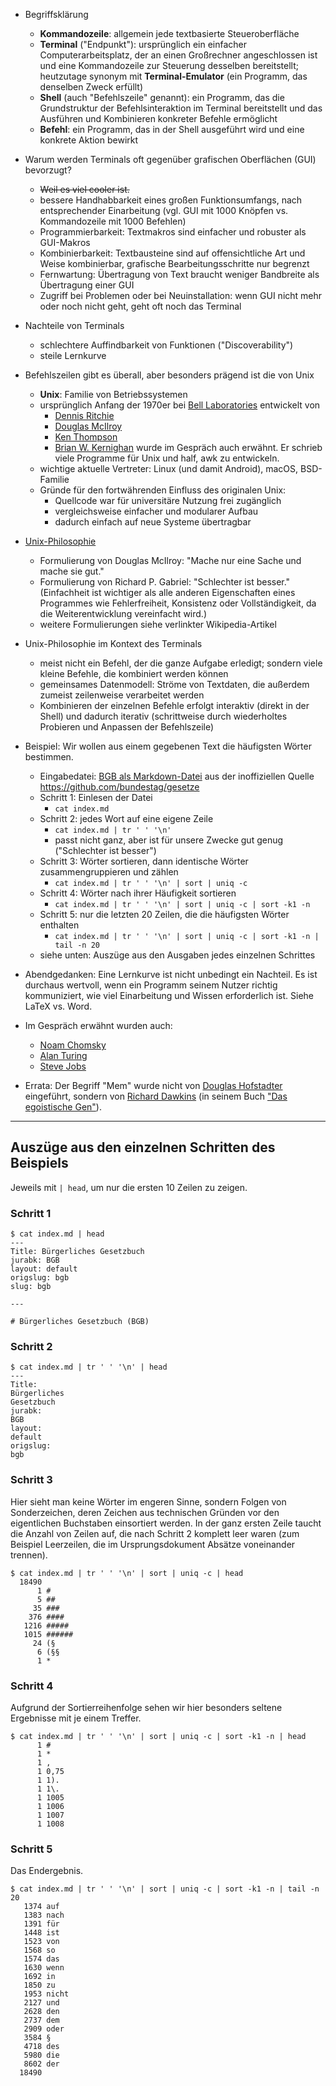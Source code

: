 * Begriffsklärung
    * **Kommandozeile**: allgemein jede textbasierte Steueroberfläche
    * **Terminal** ("Endpunkt"): ursprünglich ein einfacher Computerarbeitsplatz, der an einen Großrechner angeschlossen ist und eine Kommandozeile zur Steuerung desselben bereitstellt; heutzutage synonym mit **Terminal-Emulator** (ein Programm, das denselben Zweck erfüllt)
    * **Shell** (auch "Befehlszeile" genannt): ein Programm, das die Grundstruktur der Befehlsinteraktion im Terminal bereitstellt und das Ausführen und Kombinieren konkreter Befehle ermöglicht
    * **Befehl**: ein Programm, das in der Shell ausgeführt wird und eine konkrete Aktion bewirkt

* Warum werden Terminals oft gegenüber grafischen Oberflächen (GUI) bevorzugt?
    * ~~Weil es viel cooler ist.~~
    * bessere Handhabbarkeit eines großen Funktionsumfangs, nach entsprechender Einarbeitung (vgl. GUI mit 1000 Knöpfen vs. Kommandozeile mit 1000 Befehlen)
    * Programmierbarkeit: Textmakros sind einfacher und robuster als GUI-Makros
    * Kombinierbarkeit: Textbausteine sind auf offensichtliche Art und Weise kombinierbar, grafische Bearbeitungsschritte nur begrenzt
    * Fernwartung: Übertragung von Text braucht weniger Bandbreite als Übertragung einer GUI
    * Zugriff bei Problemen oder bei Neuinstallation: wenn GUI nicht mehr oder noch nicht geht, geht oft noch das Terminal

* Nachteile von Terminals
    * schlechtere Auffindbarkeit von Funktionen ("Discoverability")
    * steile Lernkurve

* Befehlszeilen gibt es überall, aber besonders prägend ist die von Unix
    * **Unix**: Familie von Betriebssystemen
    * ursprünglich Anfang der 1970er bei [Bell Laboratories](https://de.wikipedia.org/wiki/Bell_Laboratories ) entwickelt von
        * [Dennis Ritchie](https://de.wikipedia.org/wiki/Dennis_Ritchie )
        * [Douglas McIlroy](https://de.wikipedia.org/wiki/Douglas_McIlroy)
        * [Ken Thompson](https://de.wikipedia.org/wiki/Ken_Thompson)
        * [Brian W. Kernighan](https://en.wikipedia.org/wiki/Brian_Kernighan ) wurde im Gespräch auch erwähnt. Er schrieb viele Programme für Unix und half, awk zu entwickeln.
    * wichtige aktuelle Vertreter: Linux (und damit Android), macOS, BSD-Familie
    * Gründe für den fortwährenden Einfluss des originalen Unix:
        * Quellcode war für universitäre Nutzung frei zugänglich
        * vergleichsweise einfacher und modularer Aufbau
        * dadurch einfach auf neue Systeme übertragbar

* [Unix-Philosophie](https://de.wikipedia.org/wiki/Unix-Philosophie )
    * Formulierung von Douglas McIlroy: "Mache nur eine Sache und mache sie gut."
    * Formulierung von Richard P. Gabriel: "Schlechter ist besser." (Einfachheit ist wichtiger als alle anderen Eigenschaften eines Programmes wie Fehlerfreiheit, Konsistenz oder Vollständigkeit, da die Weiterentwicklung vereinfacht wird.)
    * weitere Formulierungen siehe verlinkter Wikipedia-Artikel

* Unix-Philosophie im Kontext des Terminals
    * meist nicht ein Befehl, der die ganze Aufgabe erledigt; sondern viele kleine Befehle, die kombiniert werden können
    * gemeinsames Datenmodell: Ströme von Textdaten, die außerdem zumeist zeilenweise verarbeitet werden
    * Kombinieren der einzelnen Befehle erfolgt interaktiv (direkt in der Shell) und dadurch iterativ (schrittweise durch wiederholtes Probieren und Anpassen der Befehlszeile)

* Beispiel: Wir wollen aus einem gegebenen Text die häufigsten Wörter bestimmen.
    * Eingabedatei: [BGB als Markdown-Datei](https://github.com/bundestag/gesetze/raw/7c8a6a955bdefcf32632ff85ca671225e94513f9/b/bgb/index.md ) aus der inoffiziellen Quelle <https://github.com/bundestag/gesetze>
    * Schritt 1: Einlesen der Datei
        * `cat index.md`
    * Schritt 2: jedes Wort auf eine eigene Zeile
        * `cat index.md | tr ' ' '\n'`
        * passt nicht ganz, aber ist für unsere Zwecke gut genug ("Schlechter ist besser")
    * Schritt 3: Wörter sortieren, dann identische Wörter zusammengruppieren und zählen
        * `cat index.md | tr ' ' '\n' | sort | uniq -c`
    * Schritt 4: Wörter nach ihrer Häufigkeit sortieren
        * `cat index.md | tr ' ' '\n' | sort | uniq -c | sort -k1 -n`
    * Schritt 5: nur die letzten 20 Zeilen, die die häufigsten Wörter enthalten
        * `cat index.md | tr ' ' '\n' | sort | uniq -c | sort -k1 -n | tail -n 20`
    * siehe unten: Auszüge aus den Ausgaben jedes einzelnen Schrittes

* Abendgedanken: Eine Lernkurve ist nicht unbedingt ein Nachteil. Es ist durchaus wertvoll, wenn ein Programm seinem Nutzer richtig kommuniziert, wie viel Einarbeitung und Wissen erforderlich ist. Siehe LaTeX vs. Word.

* Im Gespräch erwähnt wurden auch:
     * [Noam Chomsky](https://de.wikipedia.org/wiki/Noam_Chomsky )
     * [Alan Turing](https://de.wikipedia.org/wiki/Alan_Turing )
     * [Steve Jobs](https://de.wikipedia.org/wiki/Steve_Jobs )

* Errata: Der Begriff "Mem" wurde nicht von [Douglas Hofstadter](https://de.wikipedia.org/wiki/Douglas_R._Hofstadter) eingeführt, sondern von [Richard Dawkins](https://de.wikipedia.org/wiki/Richard_Dawkins) (in seinem Buch ["Das egoistische Gen"](https://de.wikipedia.org/wiki/Das_egoistische_Gen)).

---

## Auszüge aus den einzelnen Schritten des Beispiels

Jeweils mit `| head`, um nur die ersten 10 Zeilen zu zeigen.

### Schritt 1

```
$ cat index.md | head
---
Title: Bürgerliches Gesetzbuch
jurabk: BGB
layout: default
origslug: bgb
slug: bgb

---

# Bürgerliches Gesetzbuch (BGB)
```

### Schritt 2

```
$ cat index.md | tr ' ' '\n' | head
---
Title:
Bürgerliches
Gesetzbuch
jurabk:
BGB
layout:
default
origslug:
bgb
```

### Schritt 3

Hier sieht man keine Wörter im engeren Sinne, sondern Folgen von Sonderzeichen, deren Zeichen aus technischen Gründen vor den eigentlichen Buchstaben einsortiert werden. In der ganz ersten Zeile taucht die Anzahl von Zeilen auf, die nach Schritt 2 komplett leer waren (zum Beispiel Leerzeilen, die im Ursprungsdokument Absätze voneinander trennen).

```
$ cat index.md | tr ' ' '\n' | sort | uniq -c | head
  18490
      1 #
      5 ##
     35 ###
    376 ####
   1216 #####
   1015 ######
     24 (§
      6 (§§
      1 *
```

### Schritt 4

Aufgrund der Sortierreihenfolge sehen wir hier besonders seltene Ergebnisse mit je einem Treffer.

```
$ cat index.md | tr ' ' '\n' | sort | uniq -c | sort -k1 -n | head
      1 #
      1 *
      1 ,
      1 0,75
      1 1).
      1 1\.
      1 1005
      1 1006
      1 1007
      1 1008
```

### Schritt 5

Das Endergebnis.

```
$ cat index.md | tr ' ' '\n' | sort | uniq -c | sort -k1 -n | tail -n 20
   1374 auf
   1383 nach
   1391 für
   1448 ist
   1523 von
   1568 so
   1574 das
   1630 wenn
   1692 in
   1850 zu
   1953 nicht
   2127 und
   2628 den
   2737 dem
   2909 oder
   3584 §
   4718 des
   5980 die
   8602 der
  18490
```
